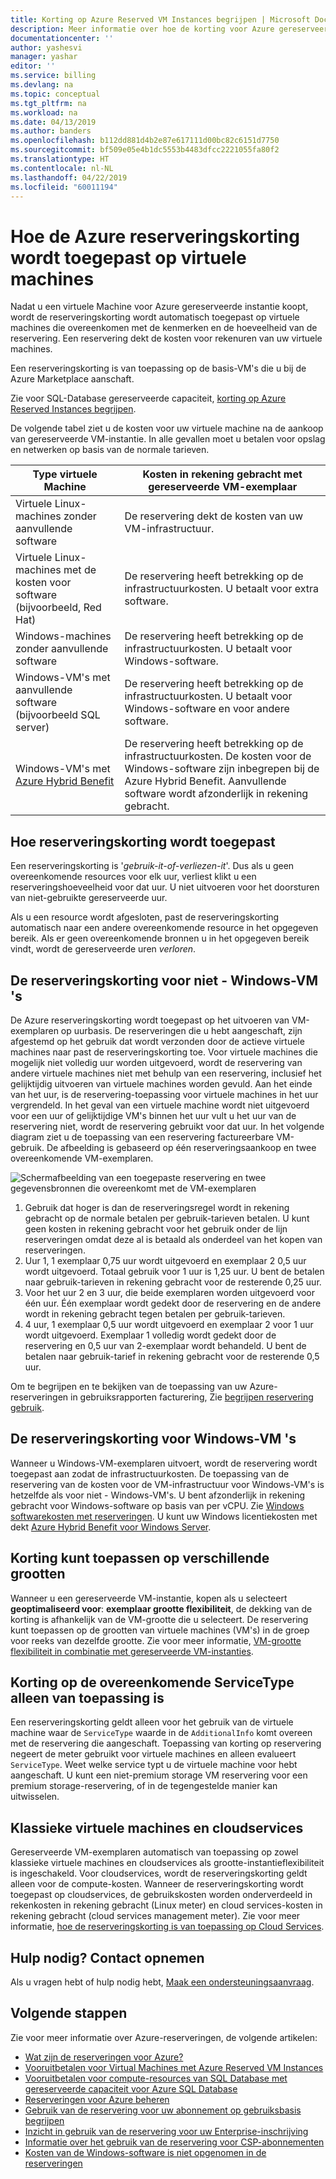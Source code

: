 ```yaml
---
title: Korting op Azure Reserved VM Instances begrijpen | Microsoft Docs
description: Meer informatie over hoe de korting voor Azure gereserveerde VM-instantie wordt toegepast op virtuele machines worden uitgevoerd.
documentationcenter: ''
author: yashesvi
manager: yashar
editor: ''
ms.service: billing
ms.devlang: na
ms.topic: conceptual
ms.tgt_pltfrm: na
ms.workload: na
ms.date: 04/13/2019
ms.author: banders
ms.openlocfilehash: b112dd881d4b2e87e617111d00bc82c6151d7750
ms.sourcegitcommit: bf509e05e4b1dc5553b4483dfcc2221055fa80f2
ms.translationtype: HT
ms.contentlocale: nl-NL
ms.lasthandoff: 04/22/2019
ms.locfileid: "60011194"
---
```

# <a name="how-the-azure-reservation-discount-is-applied-to-virtual-machines"></a>Hoe de Azure reserveringskorting wordt toegepast op virtuele machines

Nadat u een virtuele Machine voor Azure gereserveerde instantie koopt, wordt de reserveringskorting wordt automatisch toegepast op virtuele machines die overeenkomen met de kenmerken en de hoeveelheid van de reservering. Een reservering dekt de kosten voor rekenuren van uw virtuele machines.

Een reserveringskorting is van toepassing op de basis-VM's die u bij de Azure Marketplace aanschaft.

Zie voor SQL-Database gereserveerde capaciteit, [korting op Azure Reserved Instances begrijpen](billing-understand-reservation-charges.md).

De volgende tabel ziet u de kosten voor uw virtuele machine na de aankoop van gereserveerde VM-instantie. In alle gevallen moet u betalen voor opslag en netwerken op basis van de normale tarieven.

| Type virtuele Machine  | Kosten in rekening gebracht met gereserveerde VM-exemplaar |
|-----------------------|--------------------------------------------|
|Virtuele Linux-machines zonder aanvullende software | De reservering dekt de kosten van uw VM-infrastructuur.|
|Virtuele Linux-machines met de kosten voor software (bijvoorbeeld, Red Hat) | De reservering heeft betrekking op de infrastructuurkosten. U betaalt voor extra software.|
|Windows-machines zonder aanvullende software |De reservering heeft betrekking op de infrastructuurkosten. U betaalt voor Windows-software.|
|Windows-VM's met aanvullende software (bijvoorbeeld SQL server) | De reservering heeft betrekking op de infrastructuurkosten. U betaalt voor Windows-software en voor andere software.|
|Windows-VM's met [Azure Hybrid Benefit](../virtual-machines/windows/hybrid-use-benefit-licensing.md) | De reservering heeft betrekking op de infrastructuurkosten. De kosten voor de Windows-software zijn inbegrepen bij de Azure Hybrid Benefit. Aanvullende software wordt afzonderlijk in rekening gebracht.|

## <a name="how-reservation-discount-is-applied"></a>Hoe reserveringskorting wordt toegepast

Een reserveringskorting is '*gebruik-it-of-verliezen-it*'. Dus als u geen overeenkomende resources voor elk uur, verliest klikt u een reserveringshoeveelheid voor dat uur. U niet uitvoeren voor het doorsturen van niet-gebruikte gereserveerde uur.

Als u een resource wordt afgesloten, past de reserveringskorting automatisch naar een andere overeenkomende resource in het opgegeven bereik. Als er geen overeenkomende bronnen u in het opgegeven bereik vindt, wordt de gereserveerde uren *verloren*.

## <a name="reservation-discount-for-non-windows-vms"></a>De reserveringskorting voor niet - Windows-VM 's

 De Azure reserveringskorting wordt toegepast op het uitvoeren van VM-exemplaren op uurbasis. De reserveringen die u hebt aangeschaft, zijn afgestemd op het gebruik dat wordt verzonden door de actieve virtuele machines naar past de reserveringskorting toe. Voor virtuele machines die mogelijk niet volledig uur worden uitgevoerd, wordt de reservering van andere virtuele machines niet met behulp van een reservering, inclusief het gelijktijdig uitvoeren van virtuele machines worden gevuld. Aan het einde van het uur, is de reservering-toepassing voor virtuele machines in het uur vergrendeld. In het geval van een virtuele machine wordt niet uitgevoerd voor een uur of gelijktijdige VM's binnen het uur vult u het uur van de reservering niet, wordt de reservering gebruikt voor dat uur. In het volgende diagram ziet u de toepassing van een reservering factureerbare VM-gebruik. De afbeelding is gebaseerd op één reserveringsaankoop en twee overeenkomende VM-exemplaren.

![Schermafbeelding van een toegepaste reservering en twee gegevensbronnen die overeenkomt met de VM-exemplaren](./media/billing-reserved-vm-instance-application/billing-reserved-vm-instance-application.png)

1. Gebruik dat hoger is dan de reserveringsregel wordt in rekening gebracht op de normale betalen per gebruik-tarieven betalen. U kunt geen kosten in rekening gebracht voor het gebruik onder de lijn reserveringen omdat deze al is betaald als onderdeel van het kopen van reserveringen.
2. Uur 1, 1 exemplaar 0,75 uur wordt uitgevoerd en exemplaar 2 0,5 uur wordt uitgevoerd. Totaal gebruik voor 1 uur is 1,25 uur. U bent de betalen naar gebruik-tarieven in rekening gebracht voor de resterende 0,25 uur.
3. Voor het uur 2 en 3 uur, die beide exemplaren worden uitgevoerd voor één uur. Één exemplaar wordt gedekt door de reservering en de andere wordt in rekening gebracht tegen betalen per gebruik-tarieven.
4. 4 uur, 1 exemplaar 0,5 uur wordt uitgevoerd en exemplaar 2 voor 1 uur wordt uitgevoerd. Exemplaar 1 volledig wordt gedekt door de reservering en 0,5 uur van 2-exemplaar wordt behandeld. U bent de betalen naar gebruik-tarief in rekening gebracht voor de resterende 0,5 uur.

Om te begrijpen en te bekijken van de toepassing van uw Azure-reserveringen in gebruiksrapporten facturering, Zie [begrijpen reservering gebruik](billing-understand-reserved-instance-usage-ea.md).

## <a name="reservation-discount-for-windows-vms"></a>De reserveringskorting voor Windows-VM 's

Wanneer u Windows-VM-exemplaren uitvoert, wordt de reservering wordt toegepast aan zodat de infrastructuurkosten. De toepassing van de reservering van de kosten voor de VM-infrastructuur voor Windows-VM's is hetzelfde als voor niet - Windows-VM's. U bent afzonderlijk in rekening gebracht voor Windows-software op basis van per vCPU. Zie [Windows softwarekosten met reserveringen](billing-reserved-Instance-windows-software-costs.md). U kunt uw Windows licentiekosten met dekt [Azure Hybrid Benefit voor Windows Server](../virtual-machines/windows/hybrid-use-benefit-licensing.md).

## <a name="discount-can-apply-to-different-sizes"></a>Korting kunt toepassen op verschillende grootten

Wanneer u een gereserveerde VM-instantie, kopen als u selecteert **geoptimaliseerd voor**: **exemplaar grootte flexibiliteit**, de dekking van de korting is afhankelijk van de VM-grootte die u selecteert. De reservering kunt toepassen op de grootten van virtuele machines (VM's) in de groep voor reeks van dezelfde grootte. Zie voor meer informatie, [VM-grootte flexibiliteit in combinatie met gereserveerde VM-instanties](../virtual-machines/windows/reserved-vm-instance-size-flexibility.md).

## <a name="discount-applies-to-matching-servicetype-only"></a>Korting op de overeenkomende ServiceType alleen van toepassing is

Een reserveringskorting geldt alleen voor het gebruik van de virtuele machine waar de `ServiceType` waarde in de `AdditionalInfo` komt overeen met de reservering die aangeschaft. Toepassing van korting op reservering negeert de meter gebruikt voor virtuele machines en alleen evalueert `ServiceType`. Weet welke service typt u de virtuele machine voor hebt aangeschaft. U kunt een niet-premium storage VM reservering voor een premium storage-reservering, of in de tegengestelde manier kan uitwisselen.

## <a name="classic-vms-and-cloud-services"></a>Klassieke virtuele machines en cloudservices

Gereserveerde VM-exemplaren automatisch van toepassing op zowel klassieke virtuele machines en cloudservices als grootte-instantieflexibiliteit is ingeschakeld. Voor cloudservices, wordt de reserveringskorting geldt alleen voor de compute-kosten. Wanneer de reserveringskorting wordt toegepast op cloudservices, de gebruikskosten worden onderverdeeld in rekenkosten in rekening gebracht (Linux meter) en cloud services-kosten in rekening gebracht (cloud services management meter). Zie voor meer informatie, [hoe de reserveringskorting is van toepassing op Cloud Services](billing-reserved-instance-windows-software-costs.md#cloud-services-software-meters-not-included-in-reservation-cost).

## <a name="need-help-contact-us"></a>Hulp nodig? Contact opnemen

Als u vragen hebt of hulp nodig hebt, [Maak een ondersteuningsaanvraag](https://go.microsoft.com/fwlink/?linkid=2083458).

## <a name="next-steps"></a>Volgende stappen

Zie voor meer informatie over Azure-reserveringen, de volgende artikelen:

- [Wat zijn de reserveringen voor Azure?](billing-save-compute-costs-reservations.md)
- [Vooruitbetalen voor Virtual Machines met Azure Reserved VM Instances](../virtual-machines/windows/prepay-reserved-vm-instances.md)
- [Vooruitbetalen voor compute-resources van SQL Database met gereserveerde capaciteit voor Azure SQL Database](../sql-database/sql-database-reserved-capacity.md)
- [Reserveringen voor Azure beheren](billing-manage-reserved-vm-instance.md)
- [Gebruik van de reservering voor uw abonnement op gebruiksbasis begrijpen](billing-understand-reserved-instance-usage.md)
- [Inzicht in gebruik van de reservering voor uw Enterprise-inschrijving](billing-understand-reserved-instance-usage-ea.md)
- [Informatie over het gebruik van de reservering voor CSP-abonnementen](/partner-center/azure-reservations)
- [Kosten van de Windows-software is niet opgenomen in de reserveringen](billing-reserved-instance-windows-software-costs.md)
